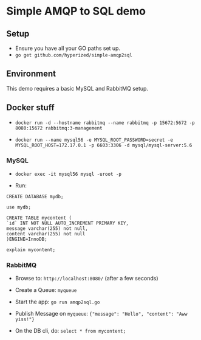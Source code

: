 # Simple AMQP to SQL demo

## Setup
* Ensure you have all your GO paths set up.
* `go get github.com/hyperized/simple-amqp2sql`

## Environment
This demo requires a basic MySQL and RabbitMQ setup.

## Docker stuff
* `docker run -d --hostname rabbitmq --name rabbitmq -p 15672:5672 -p 8080:15672 rabbitmq:3-management`

* `docker run --name mysql56 -e MYSQL_ROOT_PASSWORD=secret -e MYSQL_ROOT_HOST=172.17.0.1 -p 6603:3306 -d mysql/mysql-server:5.6`

### MySQL
* `docker exec -it mysql56 mysql -uroot -p`

* Run:

```
CREATE DATABASE mydb;

use mydb;

CREATE TABLE mycontent (
`id` INT NOT NULL AUTO_INCREMENT PRIMARY KEY,
message varchar(255) not null,
content varchar(255) not null
)ENGINE=InnoDB;

explain mycontent;
```

### RabbitMQ
* Browse to: `http://localhost:8080/` (after a few seconds)

* Create a Queue: `myqueue`

* Start the app: `go run amqp2sql.go`

* Publish Message on `myqueue`: `{"message": "Hello", "content": "Aww yiss!"}`

* On the DB cli, do: `select * from mycontent;`
